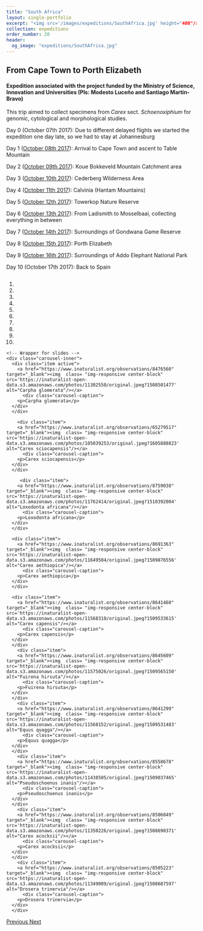 ```yaml
---
title: "South Africa"
layout: single-portfolio
excerpt: "<img src='/images/expeditions/SouthAfrica.jpg' height="400"/>"
collection: expeditions
order_number: 20
header: 
  og_image: "expeditions/SouthAfrica.jpg"
---
```

<h2>From Cape Town to Porth Elizabeth</h2>
<h4>Expedition associated with the project funded by the Ministry of Science, Innovation and Universities (PIs: Modesto Luceño and Santiago Martín-Bravo)</h4>

This trip aimed to collect specimens from <i>Carex</i> sect. <i>Schoenoxiphium</i> for genomic, cytological and morphological studies.

Day 0 (October 07th 2017): Due to different delayed flights we started the expedition one day late, so we had to stay at Johannesburg

Day 1 ([October 08th 2017](https://www.inaturalist.org/calendar/jimarcor/2017/10/8)): Arrival to Cape Town and ascent to Table Mountain

Day 2 ([October 09th 2017](https://www.inaturalist.org/calendar/jimarcor/2017/10/9)): Koue Bokkeveld Mountain Catchment area

Day 3 ([October 10th 2017](https://www.inaturalist.org/calendar/jimarcor/2017/10/10)): Cederberg Wilderness Area

Day 4 ([October 11th 2017](https://www.inaturalist.org/calendar/jimarcor/2017/10/11)): Calvinia (Hantam Mountains)

Day 5 ([October 12th 2017](https://www.inaturalist.org/calendar/jimarcor/2017/10/12)): Towerkop Nature Reserve

Day 6 ([October 13th 2017](https://www.inaturalist.org/calendar/jimarcor/2017/10/13)): From Ladismith to Mosselbaai, collecting everything in between

Day 7 ([October 14th 2017](https://www.inaturalist.org/calendar/jimarcor/2017/10/14)): Surroundings of Gondwana Game Reserve

Day 8 ([October 15th 2017](https://www.inaturalist.org/calendar/jimarcor/2017/10/15)): Porth Elizabeth

Day 9 ([October 16th 2017](https://www.inaturalist.org/calendar/jimarcor/2017/10/16)): Surroundings of Addo Elephant National Park

Day 10 (October 17th 2017): Back to Spain

<head>
  <meta charset="utf-8">
  <meta name="viewport" content="width=device-width, initial-scale=1">
  <link rel="stylesheet" href="https://maxcdn.bootstrapcdn.com/bootstrap/3.4.1/css/bootstrap.min.css">
  <script src="https://ajax.googleapis.com/ajax/libs/jquery/3.5.1/jquery.min.js"></script>
  <script src="https://maxcdn.bootstrapcdn.com/bootstrap/3.4.1/js/bootstrap.min.js"></script>
  
   <style>
 .carousel-inner > .item > img,
 .carousel-inner > .item > a > img {
     display: block;
     max-width: 100%;
     height: 500px !important;
 }
 </style>
 
</head>

  <div id="myCarousel" class="carousel slide" data-ride="carousel" style="align-content: center">
    <!-- Indicators -->
    <ol class="carousel-indicators">
      <li data-target="#myCarousel" data-slide-to="0" class="active"></li>
      <li data-target="#myCarousel" data-slide-to="1"></li>
      <li data-target="#myCarousel" data-slide-to="2"></li>
	  <li data-target="#myCarousel" data-slide-to="3"></li>
	  <li data-target="#myCarousel" data-slide-to="4"></li>
	  <li data-target="#myCarousel" data-slide-to="5"></li>
      <li data-target="#myCarousel" data-slide-to="6"></li>
      <li data-target="#myCarousel" data-slide-to="7"></li>
	  <li data-target="#myCarousel" data-slide-to="8"></li>
	  <li data-target="#myCarousel" data-slide-to="9"></li>
    </ol>

    <!-- Wrapper for slides -->
    <div class="carousel-inner">
      <div class="item active">
        <a href="https://www.inaturalist.org/observations/8476560" target="_blank"><img  class= "img-responsive center-block" src='https://inaturalist-open-data.s3.amazonaws.com/photos/11302550/original.jpeg?1508501477' alt="Carpha glomerata"/></a>
		  <div class="carousel-caption">
        <p>Carpha glomerata</p>
      </div>
      </div>
		
		<div class="item">
        <a href="https://www.inaturalist.org/observations/65279517" target="_blank"><img  class= "img-responsive center-block" src='https://inaturalist-open-data.s3.amazonaws.com/photos/105039253/original.jpeg?1605888823' alt="Carex sciocapensis"/></a>
		  <div class="carousel-caption">
        <p>Carex sciocapensis</p>
      </div>
      </div>
		
		 <div class="item">
        <a href="https://www.inaturalist.org/observations/8759038" target="_blank"><img  class= "img-responsive center-block" src='https://inaturalist-open-data.s3.amazonaws.com/photos/11762414/original.jpeg?1510392004' alt="Loxodonta africana"/></a>
		  <div class="carousel-caption">
        <p>Loxodonta africana</p>
      </div>
      </div>

      <div class="item">
        <a href="https://www.inaturalist.org/observations/8691363" target="_blank"><img  class= "img-responsive center-block" src='https://inaturalist-open-data.s3.amazonaws.com/photos/11649504/original.jpeg?1509876556' alt="Carex aethiopica"/></a>
		  <div class="carousel-caption">
        <p>Carex aethiopica</p>
      </div>
      </div>
    
      <div class="item">
        <a href="https://www.inaturalist.org/observations/8641460" target="_blank"><img  class= "img-responsive center-block" src='https://inaturalist-open-data.s3.amazonaws.com/photos/11568310/original.jpeg?1509533615' alt="Carex capensis"/></a>
		  <div class="carousel-caption">
        <p>Carex capensis</p>
      </div>
      </div>
		<div class="item">
        <a href="https://www.inaturalist.org/observations/8645609" target="_blank"><img  class= "img-responsive center-block" src='https://inaturalist-open-data.s3.amazonaws.com/photos/11575026/original.jpeg?1509565150' alt="Fuirena hirsuta"/></a>
		  <div class="carousel-caption">
        <p>Fuirena hirsuta</p>
      </div>
      </div>
		<div class="item">
        <a href="https://www.inaturalist.org/observations/8641299" target="_blank"><img  class= "img-responsive center-block" src='https://inaturalist-open-data.s3.amazonaws.com/photos/11568152/original.jpeg?1509531483' alt="Equus quagga"/></a>
		  <div class="carousel-caption">
        <p>Equus quagga</p>
      </div>
      </div>
		<div class="item">
        <a href="https://www.inaturalist.org/observations/8558678" target="_blank"><img  class= "img-responsive center-block" src='https://inaturalist-open-data.s3.amazonaws.com/photos/11438505/original.jpeg?1509037465' alt="Pseudoschoenus inanis"/></a>
		  <div class="carousel-caption">
        <p>Pseudoschoenus inanis</p>
      </div>
      </div>
		<div class="item">
        <a href="https://www.inaturalist.org/observations/8506049" target="_blank"><img  class= "img-responsive center-block" src='https://inaturalist-open-data.s3.amazonaws.com/photos/11350226/original.jpeg?1508690371' alt="Carex acocksii"/></a>
		  <div class="carousel-caption">
        <p>Carex acocksii</p>
      </div>
      </div>
		<div class="item">
        <a href="https://www.inaturalist.org/observations/8505223" target="_blank"><img  class= "img-responsive center-block" src='https://inaturalist-open-data.s3.amazonaws.com/photos/11349009/original.jpeg?1508687597' alt="Drosera trinervia"/></a>
		  <div class="carousel-caption">
        <p>Drosera trinervia</p>
      </div>
      </div>
  <!-- Left and right controls -->
  <a class="left carousel-control" href="#myCarousel" data-slide="prev">
    <span class="glyphicon glyphicon-chevron-left"></span>
    <span class="sr-only">Previous</span>
  </a>
  <a class="right carousel-control" href="#myCarousel" data-slide="next">
    <span class="glyphicon glyphicon-chevron-right"></span>
    <span class="sr-only">Next</span>
  </a>
</div>
      </div>
